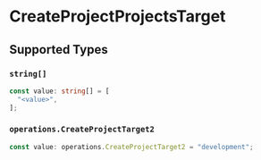 # CreateProjectProjectsTarget


## Supported Types

### `string[]`

```typescript
const value: string[] = [
  "<value>",
];
```

### `operations.CreateProjectTarget2`

```typescript
const value: operations.CreateProjectTarget2 = "development";
```

